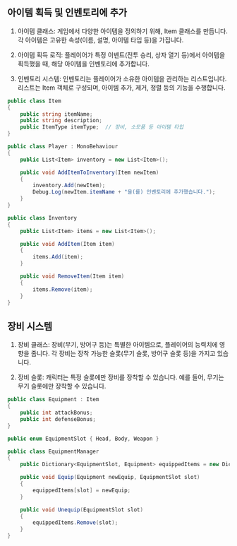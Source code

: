 아이템 획득 및 인벤토리에 추가
--------------
1. 아이템 클래스: 게임에서 다양한 아이템을 정의하기 위해, Item 클래스를 만듭니다. 각 아이템은 고유한 속성(이름, 설명, 아이템 타입 등)을 가집니다.

2. 아이템 획득 로직: 플레이어가 특정 이벤트(전투 승리, 상자 열기 등)에서 아이템을 획득했을 때, 해당 아이템을 인벤토리에 추가합니다.

3. 인벤토리 시스템: 인벤토리는 플레이어가 소유한 아이템을 관리하는 리스트입니다. 리스트는 Item 객체로 구성되며, 아이템 추가, 제거, 정렬 등의 기능을 수행합니다.
~~~C#
public class Item
{
    public string itemName;
    public string description;
    public ItemType itemType;  // 장비, 소모품 등 아이템 타입
}

public class Player : MonoBehaviour
{
    public List<Item> inventory = new List<Item>();

    public void AddItemToInventory(Item newItem)
    {
        inventory.Add(newItem);
        Debug.Log(newItem.itemName + "을(를) 인벤토리에 추가했습니다.");
    }
}

public class Inventory
{
    public List<Item> items = new List<Item>();

    public void AddItem(Item item)
    {
        items.Add(item);
    }

    public void RemoveItem(Item item)
    {
        items.Remove(item);
    }
}

~~~

장비 시스템
--------------
1. 장비 클래스: 장비(무기, 방어구 등)는 특별한 아이템으로, 플레이어의 능력치에 영향을 줍니다. 각 장비는 장착 가능한 슬롯(무기 슬롯, 방어구 슬롯 등)을 가지고 있습니다.

2. 장비 슬롯: 캐릭터는 특정 슬롯에만 장비를 장착할 수 있습니다. 예를 들어, 무기는 무기 슬롯에만 장착할 수 있습니다.

~~~C#
public class Equipment : Item
{
    public int attackBonus;
    public int defenseBonus;
}

public enum EquipmentSlot { Head, Body, Weapon }

public class EquipmentManager
{
    public Dictionary<EquipmentSlot, Equipment> equippedItems = new Dictionary<EquipmentSlot, Equipment>();

    public void Equip(Equipment newEquip, EquipmentSlot slot)
    {
        equippedItems[slot] = newEquip;
    }

    public void Unequip(EquipmentSlot slot)
    {
        equippedItems.Remove(slot);
    }
}

~~~
